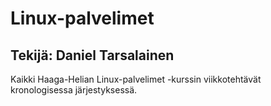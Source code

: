 # Linux-palvelimet

## Tekijä: Daniel Tarsalainen

Kaikki Haaga-Helian Linux-palvelimet -kurssin viikkotehtävät kronologisessa järjestyksessä. 
